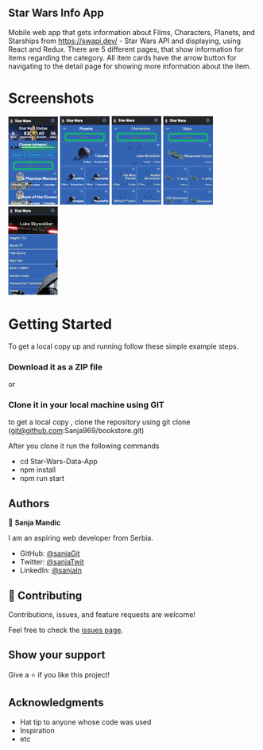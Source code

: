 ## Star Wars Info App

Mobile web app that gets information about Films, Characters, Planets, and Starships from https://swapi.dev/ - Star Wars API and displaying, using React and Redux. There are 5 different pages, that show information for items regarding the category. All item cards have the arrow button for navigating to the detail page for showing more information about the item.

# Screenshots

<p float="left">
  <img src="/screenshots/screenshot1.png" alt="star wars" width="100">
  <img src="/screenshots/screenshot2.png" alt="star wars" width="100">
  <img src="/screenshots/screenshot3.png" alt="star wars" width="100">
  <img src="/screenshots/screenshot4.png" alt="star wars" width="100">
  <img src="/screenshots/screenshot5.png" alt="star wars" width="100">
</p>

# Getting Started

To get a local copy up and running follow these simple example steps.


### Download it as a ZIP file
or

### Clone it in your local machine using GIT
to get a local copy , clone the repository using git clone
(git@github.com:Sanja969/bookstore.git)

After you clone it run  the following commands

 - cd Star-Wars-Data-App
 - npm install
- npm run start

## Authors

👤 **Sanja Mandic**

I am an aspiring web developer from Serbia.
- GitHub: [@sanjaGit](https://github.com/Sanja969)
- Twitter: [@sanjaTwit](https://twitter.com/SanjaMandic42)
- LinkedIn: [@sanjaIn](https://linkedin.com/in/sanja-mandic-823995a2/)

## 🤝 Contributing

Contributions, issues, and feature requests are welcome!

Feel free to check the [issues page](../../issues/).

## Show your support

Give a ⭐️ if you like this project!

## Acknowledgments

- Hat tip to anyone whose code was used
- Inspiration
- etc
